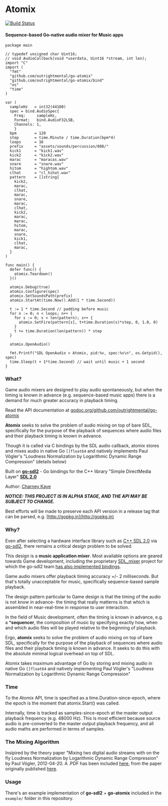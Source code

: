 # Atomix 

[![Build Status](https://travis-ci.org/outrightmental/go-atomix.svg?branch=master)](https://travis-ci.org/outrightmental/go-atomix)

#### Sequence-based Go-native audio mixer for Music apps

    package main
    
    // typedef unsigned char Uint16;
    // void AudioCallback(void *userdata, Uint16 *stream, int len);
    import "C"
    import (
      "fmt"
      "github.com/outrightmental/go-atomix"
      "github.com/outrightmental/go-atomix/bind"
      "os"
      "time"
    )
    
    var (
      sampleHz   = int32(44100)
      spec = bind.AudioSpec{
        Freq:     sampleHz,
        Format:   bind.AudioF32LSB,
        Channels: 1,
        }
      bpm        = 120
      step       = time.Minute / time.Duration(bpm*4)
      loops      = 16
      prefix     = "assets/sounds/percussion/808/"
      kick1      = "kick1.wav"
      kick2      = "kick2.wav"
      marac      = "maracas.wav"
      snare      = "snare.wav"
      hitom      = "hightom.wav"
      clhat      = "cl_hihat.wav"
      pattern    = []string{
        kick2,
        marac,
        clhat,
        marac,
        snare,
        marac,
        clhat,
        kick2,
        marac,
        marac,
        hitom,
        marac,
        snare,
        kick1,
        clhat,
        marac,
      }
    )
    
    func main() {
      defer func() {
        atomix.Teardown()
      }()
    
      atomix.Debug(true)
      atomix.Configure(spec)
      atomix.SetSoundsPath(prefix)
      atomix.StartAt(time.Now().Add(1 * time.Second))
    
      t := 1 * time.Second // padding before music
      for n := 0; n < loops; n++ {
        for s := 0; s < len(pattern); s++ {
          atomix.SetFire(pattern[s], t+time.Duration(s)*step, 0, 1.0, 0)
        }
        t += time.Duration(len(pattern)) * step
      }
    
      atomix.OpenAudio()
    
      fmt.Printf("SDL OpenAudio > Atomix, pid:%v, spec:%v\n", os.Getpid(), spec)
      time.Sleep(t + 1*time.Second) // wait until music + 1 second
    }


### What?

Game audio mixers are designed to play audio spontaneously, but when the timing is known in advance (e.g. sequence-based music apps) there is a demand for much greater accuracy in playback timing.

Read the API documentation at [godoc.org/github.com/outrightmental/go-atomix](https://godoc.org/github.com/outrightmental/go-atomix)

**Atomix** seeks to solve the problem of audio mixing on top of bare SDL, specifically for the purpose of the playback of sequences where audio files and their playback timing is known in advance.
 
Though it is called via C bindings by the SDL audio callback, atomix stores and mixes audio in native Go `[]float64` and natively implements Paul Vögler's "Loudness Normalization by Logarithmic Dynamic Range Compression" (details below)

Built on **[go-sdl2](https://github.com/veandco/go-sdl2)** - Go bindings for the C++ library "Simple DirectMedia Layer" **[SDL 2.0](https://www.libsdl.org/)**

Author: [Charney Kaye](http://w.charney.io)

***NOTICE: THIS PROJECT IS IN ALPHA STAGE, AND THE API MAY BE SUBJECT TO CHANGE.***

Best efforts will be made to preserve each API version in a release tag that can be parsed, e.g. [http://gopkg.in](http://gopkg.in) 

### Why?

Even after selecting a hardware interface library such as [C++ SDL 2.0](https://www.libsdl.org/) via [go-sdl2](https://github.com/veandco/go-sdl2), there remains a critical design problem to be solved.

This design is a **music application mixer**. Most available options are geared towards Game development, including the proprietary [SDL_mixer](https://www.libsdl.org/projects/SDL_mixer/) project for which the go-sdl2 team [has also implemented bindings](https://github.com/veandco/go-sdl2/blob/master/sdl_mixer/sdl_mixer.go).

Game audio mixers offer playback timing accuracy +/- 2 milliseconds. But that's totally unacceptable for music, specifically sequence-based sample playback.

The design pattern particular to Game design is that the timing of the audio is not know in advance- the timing that really matterns is that which is assembled in near-real-time in response to user interaction.

In the field of Music development, often the timing is known in advance, e.g. a ***sequencer**, the composition of music by specifying exactly how, when and which audio files will be played relative to the beginning of playback.

Ergo, **atomix** seeks to solve the problem of audio mixing on top of bare SDL, specifically for the purpose of the playback of sequences where audio files and their playback timing is known in advance. It seeks to do this with the absolute minimal logical overhead on top of SDL.

Atomix takes maximum advantage of Go by storing and mixing audio in native Go `[]float64` and natively implementing Paul Vögler's "Loudness Normalization by Logarithmic Dynamic Range Compression"

### Time

To the Atomix API, time is specified as a time.Duration-since-epoch, where the epoch is the moment that atomix.Start() was called.

Internally, time is tracked as samples-since-epoch at the master output playback frequency (e.g. 48000 Hz). This is most efficient because source audio is pre-converted to the master output playback frequency, and all audio maths are performed in terms of samples.

### The Mixing Algorithm

Insipired by the theory paper "Mixing two digital audio streams with on the fly Loudness Normalization by Logarithmic Dynamic Range Compression" by Paul Vögler, 2012-04-20. A .PDF has been included [here](docs/LogarithmicDynamicRangeCompression-PaulVogler.pdf), from the paper originally published [here](http://www.voegler.eu/pub/audio/digital-audio-mixing-and-normalization.html).

### Usage

There's an example implementation of **go-sdl2** + **go-atomix** included in the `example/` folder in this repository.
